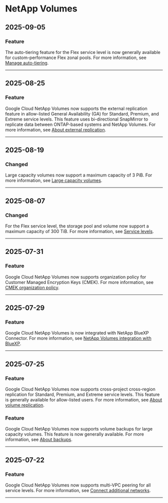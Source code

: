 # NetApp Volumes

## 2025-09-05

### Feature

The auto-tiering feature for the Flex service level is now generally available for custom-performance Flex zonal pools. For more information, see [Manage auto-tiering](https://cloud.google.com/netapp/volumes/docs/configure-and-use/volumes/manage-auto-tiering).

---
## 2025-08-25

### Feature

Google Cloud NetApp Volumes now supports the external replication feature in allow-listed General Availability (GA) for Standard, Premium, and Extreme service levels. This feature uses bi-directional SnapMirror to replicate data between ONTAP-based systems and NetApp Volumes. For more information, see [About external replication](https://cloud.google.com/netapp/volumes/docs/protect-data/replicate-ontap/overview#about_external_replication).

---
## 2025-08-19

### Changed

Large capacity volumes now support a maximum capacity of 3 PiB. For more information, see [Large capacity volumes](https://cloud.google.com/netapp/volumes/docs/configure-and-use/volumes/overview#large-capacity-volumes).

---
## 2025-08-07

### Changed

For the Flex service level, the storage pool and volume now support a maximum capacity of 300 TiB. For more information, see [Service levels](https://cloud.google.com/netapp/volumes/docs/discover/service-levels).

---
## 2025-07-31

### Feature

Google Cloud NetApp Volumes now supports organization policy for Customer Managed Encryption Keys (CMEK). For more information, see [CMEK organization policy](https://cloud.google.com/netapp/volumes/docs/configure-and-use/cmek/cmek-overview#cmek_organization_policy).

---
## 2025-07-29

### Feature

Google Cloud NetApp Volumes is now integrated with NetApp BlueXP Connector. For more information, see [NetApp Volumes integration with BlueXP](https://cloud.google.com/netapp/volumes/docs/discover/features#netapp-volumes-integration-with-bluexp).

---
## 2025-07-25

### Feature

Google Cloud NetApp Volumes now supports cross-project cross-region replication for Standard, Premium, and Extreme service levels. This feature is generally available for allow-listed users. For more information, see [About volume replication](https://cloud.google.com/netapp/volumes/docs/protect-data/about-volume-replication).

### Feature

Google Cloud NetApp Volumes now supports volume backups for large capacity volumes. This feature is now generally available. For more information, see [About backups](https://cloud.google.com/netapp/volumes/docs/protect-data/about-backups).

---
## 2025-07-22

### Feature

Google Cloud NetApp Volumes now supports multi-VPC peering for all service levels. For more information, see [Connect additional networks](https://cloud.google.com/netapp/volumes/docs/get-started/quickstarts/connect-additional-networks).

---
